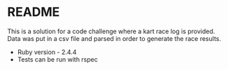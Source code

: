 # README

This is a solution for a code challenge where a kart race log is provided.
Data was put in a csv file and parsed in order to generate the race results.

* Ruby version - 2.4.4
* Tests can be run with rspec
